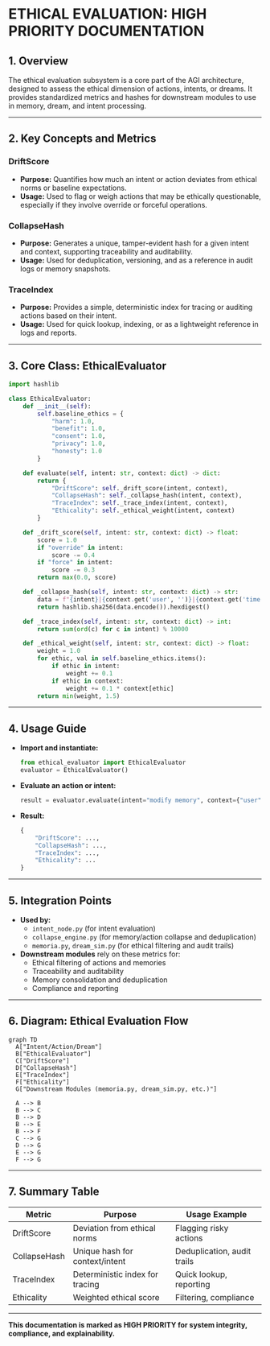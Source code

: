 # ETHICAL EVALUATION: HIGH PRIORITY DOCUMENTATION

## 1. Overview
The ethical evaluation subsystem is a core part of the AGI architecture, designed to assess the ethical dimension of actions, intents, or dreams. It provides standardized metrics and hashes for downstream modules to use in memory, dream, and intent processing.

---

## 2. Key Concepts and Metrics

### DriftScore
- **Purpose:** Quantifies how much an intent or action deviates from ethical norms or baseline expectations.
- **Usage:** Used to flag or weigh actions that may be ethically questionable, especially if they involve override or forceful operations.

### CollapseHash
- **Purpose:** Generates a unique, tamper-evident hash for a given intent and context, supporting traceability and auditability.
- **Usage:** Used for deduplication, versioning, and as a reference in audit logs or memory snapshots.

### TraceIndex
- **Purpose:** Provides a simple, deterministic index for tracing or auditing actions based on their intent.
- **Usage:** Used for quick lookup, indexing, or as a lightweight reference in logs and reports.

---

## 3. Core Class: EthicalEvaluator

```python
import hashlib

class EthicalEvaluator:
    def __init__(self):
        self.baseline_ethics = {
            "harm": 1.0,
            "benefit": 1.0,
            "consent": 1.0,
            "privacy": 1.0,
            "honesty": 1.0
        }

    def evaluate(self, intent: str, context: dict) -> dict:
        return {
            "DriftScore": self._drift_score(intent, context),
            "CollapseHash": self._collapse_hash(intent, context),
            "TraceIndex": self._trace_index(intent, context),
            "Ethicality": self._ethical_weight(intent, context)
        }

    def _drift_score(self, intent: str, context: dict) -> float:
        score = 1.0
        if "override" in intent:
            score -= 0.4
        if "force" in intent:
            score -= 0.3
        return max(0.0, score)

    def _collapse_hash(self, intent: str, context: dict) -> str:
        data = f"{intent}|{context.get('user', '')}|{context.get('time', '')}"
        return hashlib.sha256(data.encode()).hexdigest()

    def _trace_index(self, intent: str, context: dict) -> int:
        return sum(ord(c) for c in intent) % 10000

    def _ethical_weight(self, intent: str, context: dict) -> float:
        weight = 1.0
        for ethic, val in self.baseline_ethics.items():
            if ethic in intent:
                weight += 0.1
            if ethic in context:
                weight += 0.1 * context[ethic]
        return min(weight, 1.5)
```

---

## 4. Usage Guide
- **Import and instantiate:**
  ```python
  from ethical_evaluator import EthicalEvaluator
  evaluator = EthicalEvaluator()
  ```
- **Evaluate an action or intent:**
  ```python
  result = evaluator.evaluate(intent="modify memory", context={"user": "A1"})
  ```
- **Result:**
  ```python
  {
      "DriftScore": ...,
      "CollapseHash": ...,
      "TraceIndex": ...,
      "Ethicality": ...
  }
  ```

---

## 5. Integration Points
- **Used by:**
  - `intent_node.py` (for intent evaluation)
  - `collapse_engine.py` (for memory/action collapse and deduplication)
  - `memoria.py`, `dream_sim.py` (for ethical filtering and audit trails)
- **Downstream modules** rely on these metrics for:
  - Ethical filtering of actions and memories
  - Traceability and auditability
  - Memory consolidation and deduplication
  - Compliance and reporting

---

## 6. Diagram: Ethical Evaluation Flow

```mermaid
graph TD
  A["Intent/Action/Dream"]
  B["EthicalEvaluator"]
  C["DriftScore"]
  D["CollapseHash"]
  E["TraceIndex"]
  F["Ethicality"]
  G["Downstream Modules (memoria.py, dream_sim.py, etc.)"]

  A --> B
  B --> C
  B --> D
  B --> E
  B --> F
  C --> G
  D --> G
  E --> G
  F --> G
```

---

## 7. Summary Table

| Metric         | Purpose                                      | Usage Example                |
|----------------|----------------------------------------------|------------------------------|
| DriftScore     | Deviation from ethical norms                 | Flagging risky actions       |
| CollapseHash   | Unique hash for context/intent               | Deduplication, audit trails  |
| TraceIndex     | Deterministic index for tracing              | Quick lookup, reporting      |
| Ethicality     | Weighted ethical score                       | Filtering, compliance        |

---

**This documentation is marked as HIGH PRIORITY for system integrity, compliance, and explainability.** 